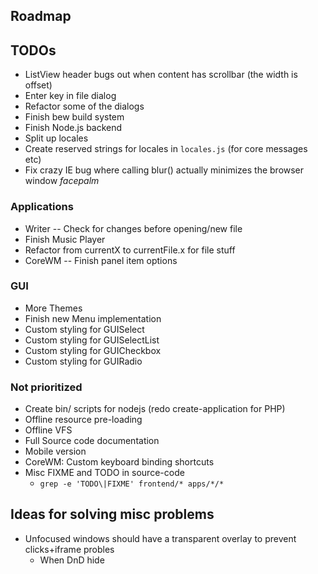 
## Roadmap

## TODOs
* ListView header bugs out when content has scrollbar (the width is offset)
* Enter key in file dialog
* Refactor some of the dialogs
* Finish bew build system
* Finish Node.js backend
* Split up locales
* Create reserved strings for locales in `locales.js` (for core messages etc)
* Fix crazy IE bug where calling blur() actually minimizes the browser window *facepalm*

### Applications
* Writer -- Check for changes before opening/new file
* Finish Music Player
* Refactor from currentX to currentFile.x for file stuff
* CoreWM -- Finish panel item options

### GUI
* More Themes
* Finish new Menu implementation
* Custom styling for GUISelect
* Custom styling for GUISelectList
* Custom styling for GUICheckbox
* Custom styling for GUIRadio

### Not prioritized
* Create bin/ scripts for nodejs (redo create-application for PHP)
* Offline resource pre-loading
* Offline VFS
* Full Source code documentation
* Mobile version
* CoreWM: Custom keyboard binding shortcuts
* Misc FIXME and TODO in source-code
  - `grep -e 'TODO\|FIXME' frontend/* apps/*/*`

## Ideas for solving misc problems
* Unfocused windows should have a transparent overlay to prevent clicks+iframe probles
  * When DnD hide
